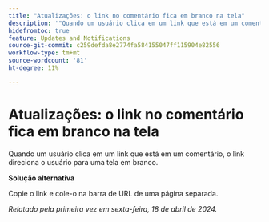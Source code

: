 ```yaml
---
title: "Atualizações: o link no comentário fica em branco na tela"
description: '"Quando um usuário clica em um link que está em um comentário, o link direciona o usuário para uma tela em branco. Uma solução alternativa está disponível.”'
hidefromtoc: true
feature: Updates and Notifications
source-git-commit: c259defda8e2774fa584155047ff115904e82556
workflow-type: tm+mt
source-wordcount: '81'
ht-degree: 11%

---
```



# Atualizações: o link no comentário fica em branco na tela

Quando um usuário clica em um link que está em um comentário, o link direciona o usuário para uma tela em branco.

**Solução alternativa**

Copie o link e cole-o na barra de URL de uma página separada.

_Relatado pela primeira vez em sexta-feira, 18 de abril de 2024._

